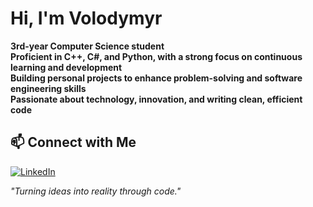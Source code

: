 # Hi, I'm Volodymyr 

**3rd-year Computer Science student**  
**Proficient in C++, C#, and Python, with a strong focus on continuous learning and development**  
**Building personal projects to enhance problem-solving and software engineering skills**  
**Passionate about technology, innovation, and writing clean, efficient code**  

## 📫 Connect with Me  
[![LinkedIn](https://img.shields.io/badge/LinkedIn-0077B5?style=for-the-badge&logo=linkedin&logoColor=white)](https://www.linkedin.com/in/volodymyr-skobalo)

_"Turning ideas into reality through code."_  
